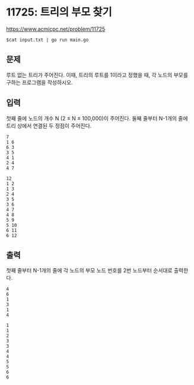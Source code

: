 # 11725: 트리의 부모 찾기

https://www.acmicpc.net/problem/11725

```
$cat input.txt | go run main.go
```

## 문제

루트 없는 트리가 주어진다. 이때, 트리의 루트를 1이라고 정했을 때, 각 노드의 부모를 구하는 프로그램을 작성하시오.


## 입력

첫째 줄에 노드의 개수 N (2 ≤ N ≤ 100,000)이 주어진다. 둘째 줄부터 N-1개의 줄에 트리 상에서 연결된 두 정점이 주어진다.

```
7
1 6
6 3
3 5
4 1
2 4
4 7
```

```
12
1 2
1 3
2 4
3 5
3 6
4 7
4 8
5 9
5 10
6 11
6 12
```

## 출력

첫째 줄부터 N-1개의 줄에 각 노드의 부모 노드 번호를 2번 노드부터 순서대로 출력한다.

```
4
6
1
3
1
4
```

```
1
1
2
3
3
4
4
5
5
6
6
```